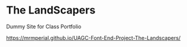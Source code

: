 # The LandScapers
Dummy Site for Class Portfolio

https://mrmperial.github.io/UAGC-Font-End-Project-The-Landscapers/
